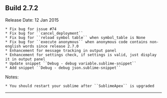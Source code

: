 Build 2.7.2
-----------
Release Date: 12 Jan 2015
    
    * Fix bug for issue #74
    * Fix bug for ``cancel_deployment``
    * Fix bug for ``reload symbol table`` when symbol_table is None
    * Fix bug for ``execute anonymous`` when anonymous code contains non-english words since release 2.7.0
    * Enhancement for message tracking in output panel
    * Enhancement for settings check, if settings is valid, just display it in output panel
    * Update snippet ``Debug - debug variable.sublime-snippet``
    * Add snippet ``Debug - debug json.sublime-snippet``

Notes:

    * You should restart your sublime after ``SublimeApex`` is upgraded
-----------